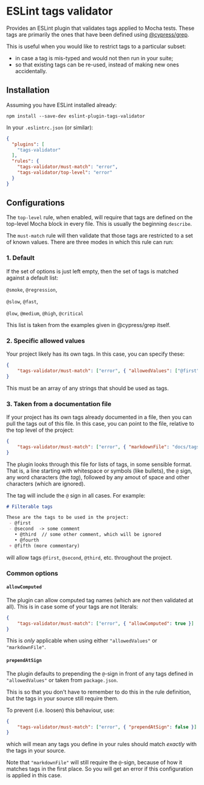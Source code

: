 # ESLint tags validator

Provides an ESLint plugin that validates tags applied to Mocha tests. These tags are primarily the ones that have been defined using [@cypress/grep](https://www.npmjs.com/package/@cypress/grep).

This is useful when you would like to restrict tags to a particular subset:
  * in case a tag is mis-typed and would not then run in your suite;
  * so that existing tags can be re-used, instead of making new ones accidentally.

## Installation

Assuming you have ESLint installed already:

`npm install --save-dev eslint-plugin-tags-validator`

In your `.eslintrc.json` (or similar):

```json
{
  "plugins": [
    "tags-validator"
  ],
  "rules": {
    "tags-validator/must-match": "error",
    "tags-validator/top-level": "error"
  }
}
```

## Configurations

The `top-level` rule, when enabled, will require that tags are defined on the top-level Mocha block in every file. This is usually the beginning `describe`.

The `must-match` rule will then validate that those tags are restricted to a set of known values. There are three modes in which this rule can run:

### 1. Default

If the set of options is just left empty, then the set of tags is matched against a default list:

`@smoke`, `@regression`,

`@slow`, `@fast`,

`@low`, `@medium`, `@high`, `@critical`

This list is taken from the examples given in @cypress/grep itself.

### 2. Specific allowed values

Your project likely has its own tags. In this case, you can specify these:

```json
{
    "tags-validator/must-match": ["error", { "allowedValues": ["@first", "@second"] }]
}
```

This must be an array of any strings that should be used as tags.

### 3. Taken from a documentation file

If your project has its own tags already documented in a file, then you can pull the tags out of this file. In this case, you can point to the file, relative to the top level of the project:

```json
{
    "tags-validator/must-match": ["error", { "markdownFile": "docs/tags.md" }]
}
```

The plugin looks through this file for lists of tags, in some sensible format. That is, a line starting with whitespace or symbols (like bullets), the `@` sign, any word characters (the *tag*), followed by any amout of space and other characters (which are ignored).

The tag will include the `@` sign in all cases. For example:

```markdown
# Filterable tags

These are the tags to be used in the project:
 - @first
 - @second  -> some comment
   • @third  // some other comment, which will be ignored
   • @fourth
 + @fifth (more commentary)
```

will allow tags `@first`, `@second`, `@third`, etc. throughout the project.

### Common options

#### `allowComputed`
The plugin can allow computed tag names (which are *not* then validated at all). This is in case some of your tags are not literals:

```json
{
    "tags-validator/must-match": ["error", { "allowComputed": true }]
}
```

This is *only* applicable when using either `"allowedValues"` or `"markdownFile"`.

#### `prependAtSign`
The plugin defaults to prepending the `@`-sign in front of any tags defined in `"allowedValues"` or taken from `package.json`.

This is so that you don't have to remember to do this in the rule definition, but the tags in your source still require them.

To prevent (i.e. loosen) this behaviour, use:

```json
{
    "tags-validator/must-match": ["error", { "prependAtSign": false }]
}
```

which will mean any tags you define in your rules should match _exactly_ with the tags in your source.

Note that `"markdownFile"` will still require the `@`-sign, because of how it matches tags in the first place. So you will get an error if this configuration is applied in this case.